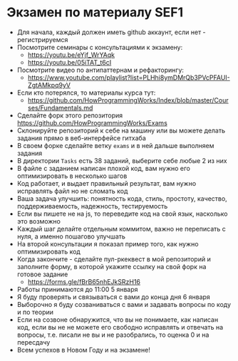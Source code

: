 # Экзамен по материалу SEF1

- Для начала, каждый должен иметь github аккаунт, если нет - регистрируемся
- Посмотрите семинары с консультациями к экзамену:
  - https://youtu.be/eYjf_WrYAqk
  - https://youtu.be/05iTAT_t6cI
- Посмотрите видео по антипаттернам и рефакторингу:
  - https://www.youtube.com/playlist?list=PLHhi8ymDMrQb3PVcPFAUI-ZgtAMkpq9yV
- Если кто потерялся, то материалы курса тут:
  - https://github.com/HowProgrammingWorks/Index/blob/master/Courses/Fundamentals.md
- Сделайте форк этого репозитория https://github.com/HowProgrammingWorks/Exams
- Склонируйте репозиторий к себе на машину или вы можете делать задания прямо в веб-интерфейсе гитхаба
- В своем форке сделайте ветку `exams` и в ней дальше выполняем задания
- В директории `Tasks` есть 38 заданий, выберите себе любые 2 из них
- В файле с заданием написан плохой код, вам нужно его оптимизировать в несколько шагов
- Код работает, и выдает правильный результат, вам нужно исправлять файл но не сломать код
- Ваша задача улучшить: понятность кода, стиль, простоту, качество, поддерживаемость, надежность, тестируемость
- Если вы пишете не на js, то переведите код на свой язык, насколько это возможно
- Каждый шаг делайте отдельным коммитом, важно не переписать с нуля, а именно пошагово улучшать
- На второй консультации я показал пример того, как нужно оптимизировать код
- Когда закончите - сделайте пул-ркеквест в мой репозиторий и заполните форму,
  в которой укажите ссылку на свой форк на готовое задание
  - https://forms.gle/fBrB65nhEJkSRzH16
- Работы принимаются до 11:00 5 января
- Я буду проверять и связываться с вами до конца дня 6 января
- Выборочно я буду созваниваться с вами и задавать вопросы по коду и по теории
- Если на созвоне обнаружится, что вы не понимаете, как написан код,
  если вы не не можете его свободно исправлять и отвечать на вопросы,
  т.е. писали не вы и не разобрались, то оценка 0 и на пересдачу
- Всем успехов в Новом Году и на экзамене!
